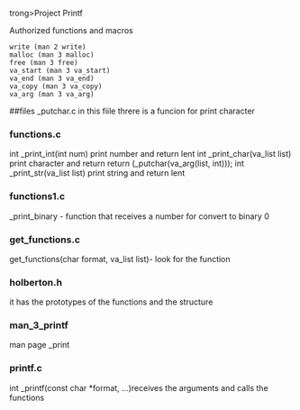 trong>Project Printf</strong>

 Authorized functions and macros

    write (man 2 write)
    malloc (man 3 malloc)
    free (man 3 free)
    va_start (man 3 va_start)
    va_end (man 3 va_end)
    va_copy (man 3 va_copy)
    va_arg (man 3 va_arg)

##files
_putchar.c
in this fiile threre is a funcion for print character
### functions.c
int _print_int(int num) print number and return lent
int _print_char(va_list list) print character  and return return (_putchar(va_arg(list, int)));
int _print_str(va_list list) print string and return lent

### functions1.c
_print_binary - function that receives a number for convert to binary 0

### get_functions.c
get_functions(char format, va_list list)- look for the function

### holberton.h
it has the prototypes of the functions and the structure

### man_3_printf
man page _print

### printf.c
int _printf(const char *format, ...)receives the arguments and calls the functions
